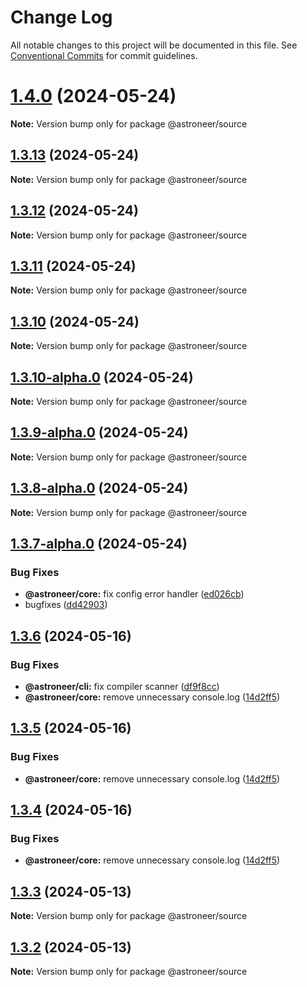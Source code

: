 # Change Log

All notable changes to this project will be documented in this file.
See [Conventional Commits](https://conventionalcommits.org) for commit guidelines.

# [1.4.0](https://github.com/lukearch/astroneer/compare/v1.3.13...v1.4.0) (2024-05-24)

**Note:** Version bump only for package @astroneer/source





## [1.3.13](https://github.com/lukearch/astroneer/compare/v1.3.12...v1.3.13) (2024-05-24)

**Note:** Version bump only for package @astroneer/source





## [1.3.12](https://github.com/lukearch/astroneer/compare/v1.3.10...v1.3.12) (2024-05-24)

**Note:** Version bump only for package @astroneer/source





## [1.3.11](https://github.com/lukearch/astroneer/compare/v1.3.10...v1.3.11) (2024-05-24)

**Note:** Version bump only for package @astroneer/source





## [1.3.10](https://github.com/lukearch/astroneer/compare/v1.3.10-alpha.0...v1.3.10) (2024-05-24)

**Note:** Version bump only for package @astroneer/source





## [1.3.10-alpha.0](https://github.com/lukearch/astroneer/compare/v1.3.9-alpha.0...v1.3.10-alpha.0) (2024-05-24)

**Note:** Version bump only for package @astroneer/source





## [1.3.9-alpha.0](https://github.com/lukearch/astroneer/compare/v1.3.8-alpha.0...v1.3.9-alpha.0) (2024-05-24)

**Note:** Version bump only for package @astroneer/source





## [1.3.8-alpha.0](https://github.com/lukearch/astroneer/compare/v1.3.7-alpha.0...v1.3.8-alpha.0) (2024-05-24)

**Note:** Version bump only for package @astroneer/source





## [1.3.7-alpha.0](https://github.com/lukearch/astroneer/compare/v1.3.6...v1.3.7-alpha.0) (2024-05-24)

### Bug Fixes

- **@astroneer/core:** fix config error handler ([ed026cb](https://github.com/lukearch/astroneer/commit/ed026cbec1d5f261c0b6c0ae2b7686eabfe06357))
- bugfixes ([dd42903](https://github.com/lukearch/astroneer/commit/dd429030a5d84a0077cd6201be8ae8421c867d59))

## [1.3.6](https://github.com/lukearch/astroneer/compare/v1.1.2...v1.3.6) (2024-05-16)

### Bug Fixes

- **@astroneer/cli:** fix compiler scanner ([df9f8cc](https://github.com/lukearch/astroneer/commit/df9f8ccca7c433ffa9c6cd558c85b8965c431375))
- **@astroneer/core:** remove unnecessary console.log ([14d2ff5](https://github.com/lukearch/astroneer/commit/14d2ff598fdcb03c0885772b7450638dc1c6208f))

## [1.3.5](https://github.com/lukearch/astroneer/compare/v1.1.2...v1.3.5) (2024-05-16)

### Bug Fixes

- **@astroneer/core:** remove unnecessary console.log ([14d2ff5](https://github.com/lukearch/astroneer/commit/14d2ff598fdcb03c0885772b7450638dc1c6208f))

## [1.3.4](https://github.com/lukearch/astroneer/compare/v1.1.2...v1.3.4) (2024-05-16)

### Bug Fixes

- **@astroneer/core:** remove unnecessary console.log ([14d2ff5](https://github.com/lukearch/astroneer/commit/14d2ff598fdcb03c0885772b7450638dc1c6208f))

## [1.3.3](https://github.com/lukearch/astroneer/compare/v1.1.2...v1.3.3) (2024-05-13)

**Note:** Version bump only for package @astroneer/source

## [1.3.2](https://github.com/lukearch/astroneer/compare/v1.1.2...v1.3.2) (2024-05-13)

**Note:** Version bump only for package @astroneer/source
